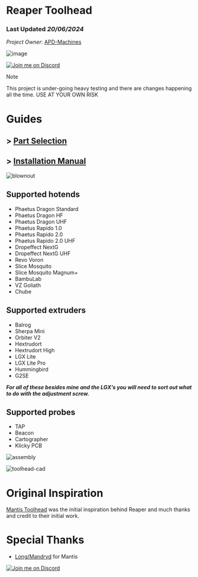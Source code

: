 # Reaper Toolhead
### Last Updated *20/06/2024*
*Project Owner:* [APD-Machines](https://github.com/APD-Machines)

![image](https://github.com/APDMachine/Reaper/assets/5345379/0867423c-27bd-4cb8-a8d3-a0b3279f5672)


[![Join me on Discord](https://discord.com/api/guilds/1250989766359388200/widget.png?style=banner2)](https://discord.gg/SHj5zEdzqZ)
> [!NOTE]
> This project is under-going heavy testing and there are changes happening all the time. 
> USE AT YOUR OWN RISK

# Guides 

## > [Part Selection](https://github.com/APDMachine/Reaper/blob/main/Part_Selection.md)
## > [Installation Manual](https://github.com/APDMachine/Reaper/blob/main/Installation_Manual.md)

![blownout](https://github.com/APDMachine/Reaper/assets/5345379/003486af-e64d-44fc-ad1c-43dd299c1af0)

## Supported hotends
- Phaetus Dragon Standard
- Phaetus Dragon HF
- Phaetus Dragon UHF
- Phaetus Rapido 1.0
- Phaetus Rapido 2.0
- Phaetus Rapido 2.0 UHF
- Dropeffect NextG
- Dropeffect NextG UHF
- Revo Voron
- Slice Mosquito
- Slice Mosquito Magnum+
- BambuLab
- VZ Goliath
- Chube
  
## Supported extruders
- Balrog
- Sherpa Mini
- Orbiter V2
- Hextrudort
- Hextrudort High
- LGX Lite
- LGX Lite Pro
- Hummingbird
- G2SE

  
***For all of these besides mine and the LGX’s you will need to sort out what
to do with the adjustment screw.***


## Supported probes
- TAP
- Beacon
- Cartographer
- Klicky PCB

  
![assembly](https://github.com/APDMachine/Reaper/assets/5345379/f9561356-70b7-435a-9c6b-3b40e22e0189)
  
![toolhead-cad](https://github.com/APD-Machines/Reaper/assets/5345379/3ad8f4f4-4203-4fb9-accf-b0af296a7677)


# Original Inspiration
[Mantis Toolhead](https://github.com/mandryd/VoronUsers/tree/master/printer_mods/Long/Mantis_Dual_5015) was the initial inspiration behind Reaper and much thanks and credit to their initial work.
# Special Thanks
- [Long/Mandryd](https://github.com/mandryd/VoronUsers/tree/master/printer_mods/Long/Mantis_Dual_5015) for Mantis

[![Join me on Discord](https://discord.com/api/guilds/1250989766359388200/widget.png?style=banner2)](https://discord.gg/SHj5zEdzqZ)
